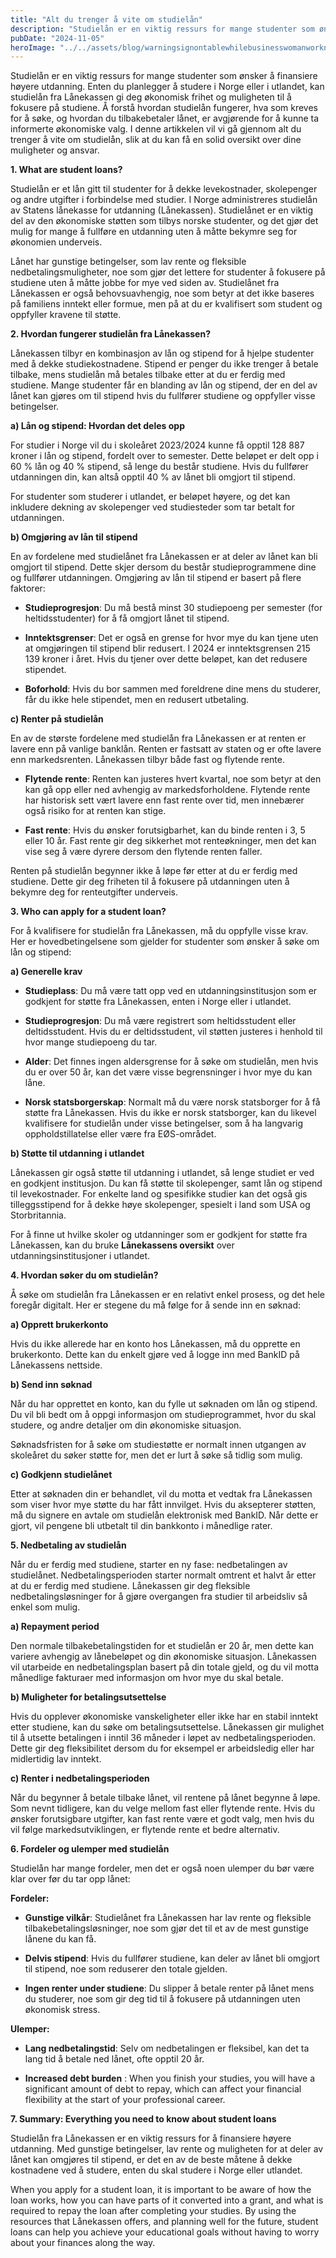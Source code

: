 ```yaml
---
title: "Alt du trenger å vite om studielån"
description: "Studielån er en viktig ressurs for mange studenter som ønsker å finansiere høyere utdanning. Enten du planlegger å studere i Norge eller i utlandet, kan studielån fra Lånekassen gi deg økonomisk frihet og muligheten til å fokusere på studiene. Å forstå hvordan studielån fungerer, hva som kreves for å søke, og hvordan du tilbakebetaler lånet, &#8230; Read more"
pubDate: "2024-11-05"
heroImage: "../../assets/blog/warningsignontablewhilebusinesswomanworknetworksec.jpg"
---
```


Studielån er en viktig ressurs for mange studenter som ønsker å finansiere høyere utdanning. Enten du planlegger å studere i Norge eller i utlandet, kan studielån fra Lånekassen gi deg økonomisk frihet og muligheten til å fokusere på studiene. Å forstå hvordan studielån fungerer, hva som kreves for å søke, og hvordan du tilbakebetaler lånet, er avgjørende for å kunne ta informerte økonomiske valg. I denne artikkelen vil vi gå gjennom alt du trenger å vite om studielån, slik at du kan få en solid oversikt over dine muligheter og ansvar.

**1. What are student loans?**

Studielån er et lån gitt til studenter for å dekke levekostnader, skolepenger og andre utgifter i forbindelse med studier. I Norge administreres studielån av Statens lånekasse for utdanning (Lånekassen). Studielånet er en viktig del av den økonomiske støtten som tilbys norske studenter, og det gjør det mulig for mange å fullføre en utdanning uten å måtte bekymre seg for økonomien underveis.

Lånet har gunstige betingelser, som lav rente og fleksible nedbetalingsmuligheter, noe som gjør det lettere for studenter å fokusere på studiene uten å måtte jobbe for mye ved siden av. Studielånet fra Lånekassen er også behovsuavhengig, noe som betyr at det ikke baseres på familiens inntekt eller formue, men på at du er kvalifisert som student og oppfyller kravene til støtte.

**2. Hvordan fungerer studielån fra Lånekassen?**

Lånekassen tilbyr en kombinasjon av lån og stipend for å hjelpe studenter med å dekke studiekostnadene. Stipend er penger du ikke trenger å betale tilbake, mens studielån må betales tilbake etter at du er ferdig med studiene. Mange studenter får en blanding av lån og stipend, der en del av lånet kan gjøres om til stipend hvis du fullfører studiene og oppfyller visse betingelser.

**a) Lån og stipend: Hvordan det deles opp**

For studier i Norge vil du i skoleåret 2023/2024 kunne få opptil 128 887 kroner i lån og stipend, fordelt over to semester. Dette beløpet er delt opp i 60 % lån og 40 % stipend, så lenge du består studiene. Hvis du fullfører utdanningen din, kan altså opptil 40 % av lånet bli omgjort til stipend.

For studenter som studerer i utlandet, er beløpet høyere, og det kan inkludere dekning av skolepenger ved studiesteder som tar betalt for utdanningen.

**b) Omgjøring av lån til stipend**

En av fordelene med studielånet fra Lånekassen er at deler av lånet kan bli omgjort til stipend. Dette skjer dersom du består studieprogrammene dine og fullfører utdanningen. Omgjøring av lån til stipend er basert på flere faktorer:

- **Studieprogresjon**: Du må bestå minst 30 studiepoeng per semester (for heltidsstudenter) for å få omgjort lånet til stipend.

- **Inntektsgrenser**: Det er også en grense for hvor mye du kan tjene uten at omgjøringen til stipend blir redusert. I 2024 er inntektsgrensen 215 139 kroner i året. Hvis du tjener over dette beløpet, kan det redusere stipendet.

- **Boforhold**: Hvis du bor sammen med foreldrene dine mens du studerer, får du ikke hele stipendet, men en redusert utbetaling.

**c) Renter på studielån**

En av de største fordelene med studielån fra Lånekassen er at renten er lavere enn på vanlige banklån. Renten er fastsatt av staten og er ofte lavere enn markedsrenten. Lånekassen tilbyr både fast og flytende rente.

- **Flytende rente**: Renten kan justeres hvert kvartal, noe som betyr at den kan gå opp eller ned avhengig av markedsforholdene. Flytende rente har historisk sett vært lavere enn fast rente over tid, men innebærer også risiko for at renten kan stige.

- **Fast rente**: Hvis du ønsker forutsigbarhet, kan du binde renten i 3, 5 eller 10 år. Fast rente gir deg sikkerhet mot renteøkninger, men det kan vise seg å være dyrere dersom den flytende renten faller.

Renten på studielån begynner ikke å løpe før etter at du er ferdig med studiene. Dette gir deg friheten til å fokusere på utdanningen uten å bekymre deg for renteutgifter underveis.

**3. Who can apply for a student loan?**

For å kvalifisere for studielån fra Lånekassen, må du oppfylle visse krav. Her er hovedbetingelsene som gjelder for studenter som ønsker å søke om lån og stipend:

**a) Generelle krav**

- **Studieplass**: Du må være tatt opp ved en utdanningsinstitusjon som er godkjent for støtte fra Lånekassen, enten i Norge eller i utlandet.

- **Studieprogresjon**: Du må være registrert som heltidsstudent eller deltidsstudent. Hvis du er deltidsstudent, vil støtten justeres i henhold til hvor mange studiepoeng du tar.

- **Alder**: Det finnes ingen aldersgrense for å søke om studielån, men hvis du er over 50 år, kan det være visse begrensninger i hvor mye du kan låne.

- **Norsk statsborgerskap**: Normalt må du være norsk statsborger for å få støtte fra Lånekassen. Hvis du ikke er norsk statsborger, kan du likevel kvalifisere for studielån under visse betingelser, som å ha langvarig oppholdstillatelse eller være fra EØS-området.

**b) Støtte til utdanning i utlandet**

Lånekassen gir også støtte til utdanning i utlandet, så lenge studiet er ved en godkjent institusjon. Du kan få støtte til skolepenger, samt lån og stipend til levekostnader. For enkelte land og spesifikke studier kan det også gis tilleggsstipend for å dekke høye skolepenger, spesielt i land som USA og Storbritannia.

For å finne ut hvilke skoler og utdanninger som er godkjent for støtte fra Lånekassen, kan du bruke **Lånekassens oversikt** over utdanningsinstitusjoner i utlandet.

**4. Hvordan søker du om studielån?**

Å søke om studielån fra Lånekassen er en relativt enkel prosess, og det hele foregår digitalt. Her er stegene du må følge for å sende inn en søknad:

**a) Opprett brukerkonto**

Hvis du ikke allerede har en konto hos Lånekassen, må du opprette en brukerkonto. Dette kan du enkelt gjøre ved å logge inn med BankID på Lånekassens nettside.

**b) Send inn søknad**

Når du har opprettet en konto, kan du fylle ut søknaden om lån og stipend. Du vil bli bedt om å oppgi informasjon om studieprogrammet, hvor du skal studere, og andre detaljer om din økonomiske situasjon.

Søknadsfristen for å søke om studiestøtte er normalt innen utgangen av skoleåret du søker støtte for, men det er lurt å søke så tidlig som mulig.

**c) Godkjenn studielånet**

Etter at søknaden din er behandlet, vil du motta et vedtak fra Lånekassen som viser hvor mye støtte du har fått innvilget. Hvis du aksepterer støtten, må du signere en avtale om studielån elektronisk med BankID. Når dette er gjort, vil pengene bli utbetalt til din bankkonto i månedlige rater.

**5. Nedbetaling av studielån**

Når du er ferdig med studiene, starter en ny fase: nedbetalingen av studielånet. Nedbetalingsperioden starter normalt omtrent et halvt år etter at du er ferdig med studiene. Lånekassen gir deg fleksible nedbetalingsløsninger for å gjøre overgangen fra studier til arbeidsliv så enkel som mulig.

**a) Repayment period**

Den normale tilbakebetalingstiden for et studielån er 20 år, men dette kan variere avhengig av lånebeløpet og din økonomiske situasjon. Lånekassen vil utarbeide en nedbetalingsplan basert på din totale gjeld, og du vil motta månedlige fakturaer med informasjon om hvor mye du skal betale.

**b) Muligheter for betalingsutsettelse**

Hvis du opplever økonomiske vanskeligheter eller ikke har en stabil inntekt etter studiene, kan du søke om betalingsutsettelse. Lånekassen gir mulighet til å utsette betalingen i inntil 36 måneder i løpet av nedbetalingsperioden. Dette gir deg fleksibilitet dersom du for eksempel er arbeidsledig eller har midlertidig lav inntekt.

**c) Renter i nedbetalingsperioden**

Når du begynner å betale tilbake lånet, vil rentene på lånet begynne å løpe. Som nevnt tidligere, kan du velge mellom fast eller flytende rente. Hvis du ønsker forutsigbare utgifter, kan fast rente være et godt valg, men hvis du vil følge markedsutviklingen, er flytende rente et bedre alternativ.

**6. Fordeler og ulemper med studielån**

Studielån har mange fordeler, men det er også noen ulemper du bør være klar over før du tar opp lånet:

**Fordeler:**

- **Gunstige vilkår**: Studielånet fra Lånekassen har lav rente og fleksible tilbakebetalingsløsninger, noe som gjør det til et av de mest gunstige lånene du kan få.

- **Delvis stipend**: Hvis du fullfører studiene, kan deler av lånet bli omgjort til stipend, noe som reduserer den totale gjelden.

- **Ingen renter under studiene**: Du slipper å betale renter på lånet mens du studerer, noe som gir deg tid til å fokusere på utdanningen uten økonomisk stress.

**Ulemper:**

- **Lang nedbetalingstid**: Selv om nedbetalingen er fleksibel, kan det ta lang tid å betale ned lånet, ofte opptil 20 år.

- **Increased debt burden** : When you finish your studies, you will have a significant amount of debt to repay, which can affect your financial flexibility at the start of your professional career.

**7. Summary: Everything you need to know about student loans**

Studielån fra Lånekassen er en viktig ressurs for å finansiere høyere utdanning. Med gunstige betingelser, lav rente og muligheten for at deler av lånet kan omgjøres til stipend, er det en av de beste måtene å dekke kostnadene ved å studere, enten du skal studere i Norge eller utlandet.

When you apply for a student loan, it is important to be aware of how the loan works, how you can have parts of it converted into a grant, and what is required to repay the loan after completing your studies. By using the resources that Lånekassen offers, and planning well for the future, student loans can help you achieve your educational goals without having to worry about your finances along the way.